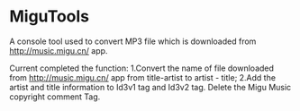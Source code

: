 # MiguTools
A console tool used to convert MP3 file which is downloaded from http://music.migu.cn/ app.

Current completed the function:
1.Convert the name of file downloaded from http://music.migu.cn/ app from title-artist to artist - title;
2.Add the artist and title information to Id3v1 tag and Id3v2 tag. Delete the Migu Music copyright comment Tag.

